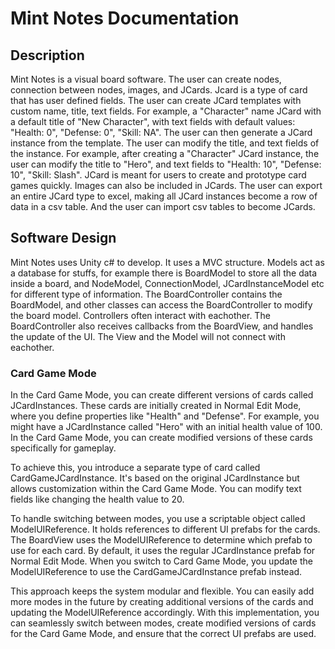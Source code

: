 # Mint Notes Documentation

## Description

Mint Notes is a visual board software. The user can create nodes, connection between nodes, images, and JCards. Jcard is a type of card that has user defined fields. The user can create JCard templates with custom name, title, text fields. For example, a "Character" name JCard with a default title of "New Character", with text fields with default values: "Health: 0", "Defense: 0", "Skill: NA". The user can then generate a JCard instance from the template. The user can modify the title, and text fields of the instance. For example, after creating a "Character" JCard instance, the user can modify the title to "Hero", and text fields to "Health: 10", "Defense: 10", "Skill: Slash". JCard is meant for users to create and prototype card games quickly. Images can also be included in JCards. The user can export an entire JCard type to excel, making all JCard instances become a row of data in a csv table. And the user can import csv tables to become JCards. 



## Software Design

Mint Notes uses Unity c# to develop. It uses a MVC structure. Models act as a database for stuffs, for example there is BoardModel to store all the data inside a board, and NodeModel, ConnectionModel, JCardInstanceModel etc for different type of information. The BoardController contains the BoardModel, and other classes can access the BoardController to modify the board model. Controllers often interact with eachother. The BoardController also receives callbacks from the BoardView, and handles the update of the UI. The View and the Model will not connect with eachother.



### Card Game Mode

In the Card Game Mode, you can create different versions of cards called JCardInstances. These cards are initially created in Normal Edit Mode, where you define properties like "Health" and "Defense". For example, you might have a JCardInstance called "Hero" with an initial health value of 100. In the Card Game Mode, you can create modified versions of these cards specifically for gameplay.

To achieve this, you introduce a separate type of card called CardGameJCardInstance. It's based on the original JCardInstance but allows customization within the Card Game Mode. You can modify text fields like changing the health value to 20.

To handle switching between modes, you use a scriptable object called ModelUIReference. It holds references to different UI prefabs for the cards. The BoardView uses the ModelUIReference to determine which prefab to use for each card. By default, it uses the regular JCardInstance prefab for Normal Edit Mode. When you switch to Card Game Mode, you update the ModelUIReference to use the CardGameJCardInstance prefab instead.

This approach keeps the system modular and flexible. You can easily add more modes in the future by creating additional versions of the cards and updating the ModelUIReference accordingly. With this implementation, you can seamlessly switch between modes, create modified versions of cards for the Card Game Mode, and ensure that the correct UI prefabs are used.
